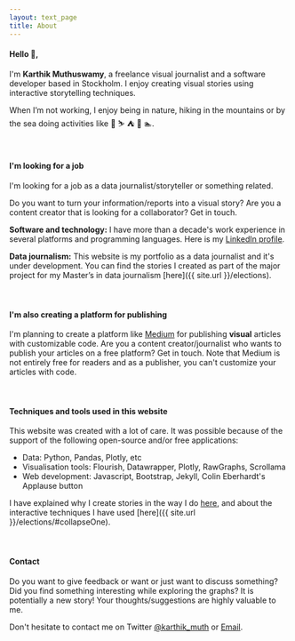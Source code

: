 ```yaml
---
layout: text_page
title: About
---
```


#### Hello 👋,

I'm **Karthik Muthuswamy**, a freelance visual journalist and a software developer based in Stockholm. I enjoy creating visual stories using
interactive storytelling techniques.

When I’m not working, I enjoy being in nature, hiking in the mountains or by the sea doing activities like 🧗 ⛷ ⛺️ 🛶 🏊.
<br><br><br>


#### I'm looking for a job
I'm looking for a job as a data journalist/storyteller or something related.

Do you want to turn your information/reports into a visual story? Are you a content creator that is looking for a collaborator? Get in touch.

**Software and technology:** I have more than a decade's work experience in several platforms and programming languages. Here is my [LinkedIn profile](https://www.linkedin.com/in/papanash/).

**Data journalism:** This website is my portfolio as a data journalist and it's under development. You can find the stories I created as part of the major project for my Master’s in data journalism [here]({{ site.url }}/elections).
<br><br><br>

#### I'm also creating a platform for publishing
I'm planning to create a platform like [Medium](https://medium.com/) for publishing **visual** articles with customizable code. Are you a content creator/journalist who wants to publish your articles on a free platform? Get in touch. Note that Medium is not entirely free for readers and as a publisher, you can't customize your articles with code.
<br><br><br>

#### Techniques and tools used in this website
This website was created with a lot of care. It was possible because of the support of the following open-source and/or free applications:
- Data: Python, Pandas, Plotly, etc
- Visualisation tools: Flourish, Datawrapper, Plotly, RawGraphs, Scrollama
- Web development: Javascript, Bootstrap, Jekyll, Colin Eberhardt's Applause button

I have explained why I create stories in the way I do [here]("https://karthik-m.medium.com/a-picture-is-worth-a-thousand-words-whats-a-data-viz-worth-6ea3b0d5c66?source=friends_link&sk=60a827d05b1b5a41d5ae43c5c1911553), and about the interactive techniques I have used [here]({{ site.url }}/elections/#collapseOne).
<br><br><br>

#### Contact
Do you want to give feedback or want or just want to discuss something? Did you find something interesting while exploring the graphs? It is potentially a new story! Your thoughts/suggestions are highly valuable to me.

Don't hesitate to contact me on Twitter [@karthik_muth](https://twitter.com/karthik_muth) or [Email](mailto:papanash.1987@gmail.com).
